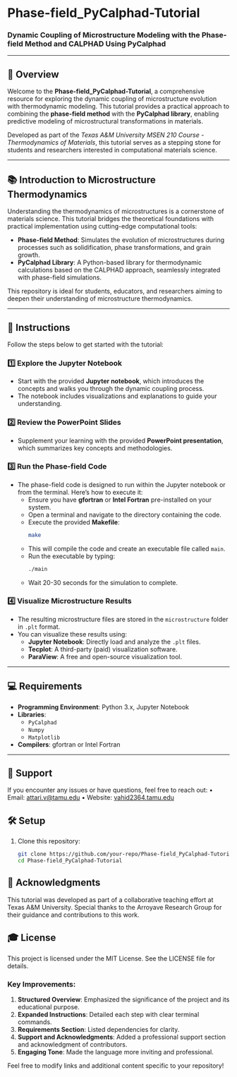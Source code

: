 # **Phase-field_PyCalphad-Tutorial**
### **Dynamic Coupling of Microstructure Modeling with the Phase-field Method and CALPHAD Using PyCalphad**

---

## 🚀 **Overview**
Welcome to the **Phase-field_PyCalphad-Tutorial**, a comprehensive resource for exploring the dynamic coupling of microstructure evolution with thermodynamic modeling. This tutorial provides a practical approach to combining the **phase-field method** with the **PyCalphad library**, enabling predictive modeling of microstructural transformations in materials.

Developed as part of the *Texas A&M University MSEN 210 Course - Thermodynamics of Materials*, this tutorial serves as a stepping stone for students and researchers interested in computational materials science.

---

## 📚 **Introduction to Microstructure Thermodynamics**
Understanding the thermodynamics of microstructures is a cornerstone of materials science. This tutorial bridges the theoretical foundations with practical implementation using cutting-edge computational tools:
- **Phase-field Method**: Simulates the evolution of microstructures during processes such as solidification, phase transformations, and grain growth.
- **PyCalphad Library**: A Python-based library for thermodynamic calculations based on the CALPHAD approach, seamlessly integrated with phase-field simulations.

This repository is ideal for students, educators, and researchers aiming to deepen their understanding of microstructure thermodynamics.

---

## 🔧 **Instructions**
Follow the steps below to get started with the tutorial:

### 1️⃣ **Explore the Jupyter Notebook**
   - Start with the provided **Jupyter notebook**, which introduces the concepts and walks you through the dynamic coupling process.
   - The notebook includes visualizations and explanations to guide your understanding.

### 2️⃣ **Review the PowerPoint Slides**
   - Supplement your learning with the provided **PowerPoint presentation**, which summarizes key concepts and methodologies.

### 3️⃣ **Run the Phase-field Code**
   - The phase-field code is designed to run within the Jupyter notebook or from the terminal. Here’s how to execute it:
     - Ensure you have **gfortran** or **Intel Fortran** pre-installed on your system.
     - Open a terminal and navigate to the directory containing the code.
     - Execute the provided **Makefile**:
       ```bash
       make
       ```
     - This will compile the code and create an executable file called `main`.
     - Run the executable by typing:
       ```bash
       ./main
       ```
     - Wait 20-30 seconds for the simulation to complete.

### 4️⃣ **Visualize Microstructure Results**
   - The resulting microstructure files are stored in the `microstructure` folder in `.plt` format.
   - You can visualize these results using:
     - **Jupyter Notebook**: Directly load and analyze the `.plt` files.
     - **Tecplot**: A third-party (paid) visualization software.
     - **ParaView**: A free and open-source visualization tool.

---

## 💻 **Requirements**
- **Programming Environment**: Python 3.x, Jupyter Notebook
- **Libraries**:
  - `PyCalphad`
  - `Numpy`
  - `Matplotlib`
- **Compilers**: gfortran or Intel Fortran

---


## 🙋 Support

If you encounter any issues or have questions, feel free to reach out:
	•	Email: attari.v@tamu.edu
	•	Website: [vahid2364.tamu.edu](https://vahid2364.github.io)


## 🛠️ **Setup**
1. Clone this repository:
   ```bash
   git clone https://github.com/your-repo/Phase-field_PyCalphad-Tutorial.git
   cd Phase-field_PyCalphad-Tutorial

## 📜 Acknowledgments

This tutorial was developed as part of a collaborative teaching effort at Texas A&M University. Special thanks to the Arroyave Research Group for their guidance and contributions to this work.

## 🎓 License

This project is licensed under the MIT License. See the LICENSE file for details.


### Key Improvements:
1. **Structured Overview**: Emphasized the significance of the project and its educational purpose.
2. **Expanded Instructions**: Detailed each step with clear terminal commands.
3. **Requirements Section**: Listed dependencies for clarity.
4. **Support and Acknowledgments**: Added a professional support section and acknowledgment of contributors.
5. **Engaging Tone**: Made the language more inviting and professional.

Feel free to modify links and additional content specific to your repository!

